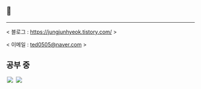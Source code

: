 ## 👋
---

< 블로그 : https://jungjunhyeok.tistory.com/ >

< 이메일 : ted0505@naver.com >

## 공부 중
<img src = "https://img.shields.io/badge/-C++-black?style=flat&logo=c%2B%2B" style="height : auto; margin-left : 2px; margin-right : 2px;"/> <img src="https://img.shields.io/badge/unreal%20engine%20-%23313131.svg?&style=flat&logo=unreal%20engine&logoColor=white" style="height : auto; margin-left : 2px; margin-right : 2px;"/>
